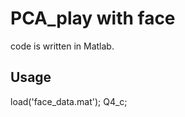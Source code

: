 PCA_play with face
===================
code is written in Matlab.

Usage
----------
   load('face_data.mat');
   Q4_c;
